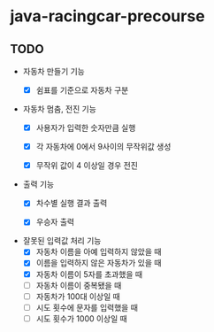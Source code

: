 # java-racingcar-precourse

## TODO
- 자동차 만들기 기능
  - [X] 쉼표를 기준으로 자동차 구분


- 자동차 멈춤, 전진 기능
  - [X] 사용자가 입력한 숫자만큼 실행
  - [X] 각 자동차에 0에서 9사이의 무작위값 생성
  - [X] 무작위 값이 4 이상일 경우 전진


- 출력 기능
  - [X] 차수별 실행 결과 출력
  - [X] 우승자 출력


- 잘못된 입력값 처리 기능
  - [X] 자동차 이름을 아예 입력하지 않았을 때
  - [X] 이름을 입력하지 않은 자동차가 있을 때
  - [X] 자동차 이름이 5자를 초과했을 때
  - [ ] 자동차 이름이 중복됐을 때
  - [ ] 자동차가 100대 이상일 때
  - [ ] 시도 횟수에 문자를 입력했을 때
  - [ ] 시도 횟수가 1000 이상일 때